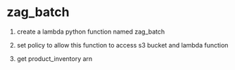 # zag_batch

1. create a lambda python function named zag_batch

2. set policy to allow this function to access s3 bucket and lambda function

3. get product_inventory arn